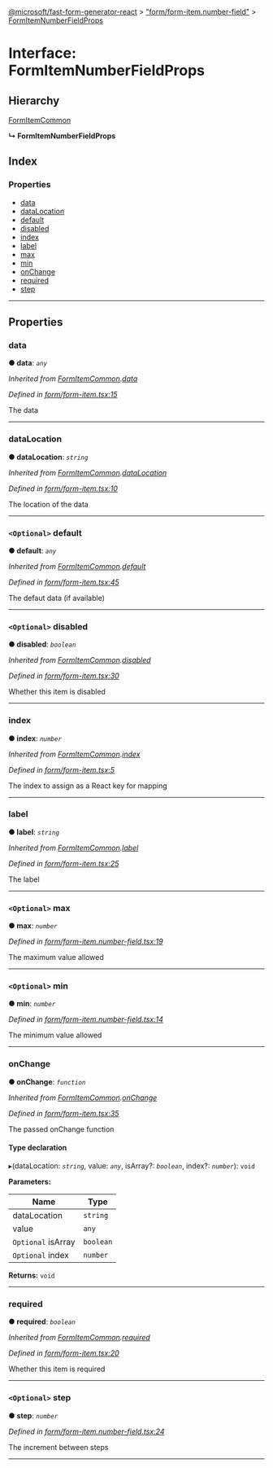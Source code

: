 [@microsoft/fast-form-generator-react](../README.md) > ["form/form-item.number-field"](../modules/_form_form_item_number_field_.md) > [FormItemNumberFieldProps](../interfaces/_form_form_item_number_field_.formitemnumberfieldprops.md)

# Interface: FormItemNumberFieldProps

## Hierarchy

 [FormItemCommon](_form_form_item_.formitemcommon.md)

**↳ FormItemNumberFieldProps**

## Index

### Properties

* [data](_form_form_item_number_field_.formitemnumberfieldprops.md#data)
* [dataLocation](_form_form_item_number_field_.formitemnumberfieldprops.md#datalocation)
* [default](_form_form_item_number_field_.formitemnumberfieldprops.md#default)
* [disabled](_form_form_item_number_field_.formitemnumberfieldprops.md#disabled)
* [index](_form_form_item_number_field_.formitemnumberfieldprops.md#index)
* [label](_form_form_item_number_field_.formitemnumberfieldprops.md#label)
* [max](_form_form_item_number_field_.formitemnumberfieldprops.md#max)
* [min](_form_form_item_number_field_.formitemnumberfieldprops.md#min)
* [onChange](_form_form_item_number_field_.formitemnumberfieldprops.md#onchange)
* [required](_form_form_item_number_field_.formitemnumberfieldprops.md#required)
* [step](_form_form_item_number_field_.formitemnumberfieldprops.md#step)

---

## Properties

<a id="data"></a>

###  data

**● data**: *`any`*

*Inherited from [FormItemCommon](_form_form_item_.formitemcommon.md).[data](_form_form_item_.formitemcommon.md#data)*

*Defined in [form/form-item.tsx:15](https://github.com/Microsoft/fast-dna/blob/164dd3ca/packages/fast-form-generator-react/src/form/form-item.tsx#L15)*

The data

___
<a id="datalocation"></a>

###  dataLocation

**● dataLocation**: *`string`*

*Inherited from [FormItemCommon](_form_form_item_.formitemcommon.md).[dataLocation](_form_form_item_.formitemcommon.md#datalocation)*

*Defined in [form/form-item.tsx:10](https://github.com/Microsoft/fast-dna/blob/164dd3ca/packages/fast-form-generator-react/src/form/form-item.tsx#L10)*

The location of the data

___
<a id="default"></a>

### `<Optional>` default

**● default**: *`any`*

*Inherited from [FormItemCommon](_form_form_item_.formitemcommon.md).[default](_form_form_item_.formitemcommon.md#default)*

*Defined in [form/form-item.tsx:45](https://github.com/Microsoft/fast-dna/blob/164dd3ca/packages/fast-form-generator-react/src/form/form-item.tsx#L45)*

The defaut data (if available)

___
<a id="disabled"></a>

### `<Optional>` disabled

**● disabled**: *`boolean`*

*Inherited from [FormItemCommon](_form_form_item_.formitemcommon.md).[disabled](_form_form_item_.formitemcommon.md#disabled)*

*Defined in [form/form-item.tsx:30](https://github.com/Microsoft/fast-dna/blob/164dd3ca/packages/fast-form-generator-react/src/form/form-item.tsx#L30)*

Whether this item is disabled

___
<a id="index"></a>

###  index

**● index**: *`number`*

*Inherited from [FormItemCommon](_form_form_item_.formitemcommon.md).[index](_form_form_item_.formitemcommon.md#index)*

*Defined in [form/form-item.tsx:5](https://github.com/Microsoft/fast-dna/blob/164dd3ca/packages/fast-form-generator-react/src/form/form-item.tsx#L5)*

The index to assign as a React key for mapping

___
<a id="label"></a>

###  label

**● label**: *`string`*

*Inherited from [FormItemCommon](_form_form_item_.formitemcommon.md).[label](_form_form_item_.formitemcommon.md#label)*

*Defined in [form/form-item.tsx:25](https://github.com/Microsoft/fast-dna/blob/164dd3ca/packages/fast-form-generator-react/src/form/form-item.tsx#L25)*

The label

___
<a id="max"></a>

### `<Optional>` max

**● max**: *`number`*

*Defined in [form/form-item.number-field.tsx:19](https://github.com/Microsoft/fast-dna/blob/164dd3ca/packages/fast-form-generator-react/src/form/form-item.number-field.tsx#L19)*

The maximum value allowed

___
<a id="min"></a>

### `<Optional>` min

**● min**: *`number`*

*Defined in [form/form-item.number-field.tsx:14](https://github.com/Microsoft/fast-dna/blob/164dd3ca/packages/fast-form-generator-react/src/form/form-item.number-field.tsx#L14)*

The minimum value allowed

___
<a id="onchange"></a>

###  onChange

**● onChange**: *`function`*

*Inherited from [FormItemCommon](_form_form_item_.formitemcommon.md).[onChange](_form_form_item_.formitemcommon.md#onchange)*

*Defined in [form/form-item.tsx:35](https://github.com/Microsoft/fast-dna/blob/164dd3ca/packages/fast-form-generator-react/src/form/form-item.tsx#L35)*

The passed onChange function

#### Type declaration
▸(dataLocation: *`string`*, value: *`any`*, isArray?: *`boolean`*, index?: *`number`*): `void`

**Parameters:**

| Name | Type |
| ------ | ------ |
| dataLocation | `string` |
| value | `any` |
| `Optional` isArray | `boolean` |
| `Optional` index | `number` |

**Returns:** `void`

___
<a id="required"></a>

###  required

**● required**: *`boolean`*

*Inherited from [FormItemCommon](_form_form_item_.formitemcommon.md).[required](_form_form_item_.formitemcommon.md#required)*

*Defined in [form/form-item.tsx:20](https://github.com/Microsoft/fast-dna/blob/164dd3ca/packages/fast-form-generator-react/src/form/form-item.tsx#L20)*

Whether this item is required

___
<a id="step"></a>

### `<Optional>` step

**● step**: *`number`*

*Defined in [form/form-item.number-field.tsx:24](https://github.com/Microsoft/fast-dna/blob/164dd3ca/packages/fast-form-generator-react/src/form/form-item.number-field.tsx#L24)*

The increment between steps

___

